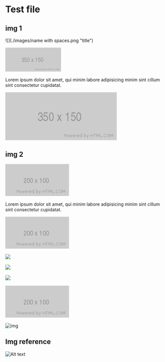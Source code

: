 # Test file

## img 1

![](./images/name with spaces.png "title")

<img src="images/image_350x150.png" alt="alt text" style="zoom:50%;" />

Lorem ipsum dolor sit amet, qui minim labore adipisicing minim sint cillum sint consectetur cupidatat.

<img src="./images/image_350x150.png" alt="alt text"  />

## img 2

![img1](./images/image_200x100.png)

Lorem ipsum dolor sit amet, qui minim labore adipisicing minim sint cillum sint consectetur cupidatat.

![alt text](images/image_200x100.png "image title")

![](/home/flytaly/go/src/imagesync/test_files/assets/8e49edbc88ac9d54b85e410d0d2a84f881759423.png)

![](/home/outside1.png)

![](../../../outside2.png)

![img3](./images/name%20with%20spaces.png)

![img](images/картинка.jpg)

## Img reference

![Alt text][imgid1]

[imgid1]: ./images/empty.jpg "Optional title attribute"
